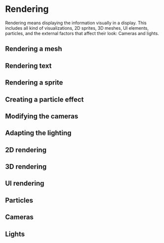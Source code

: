 # Rendering

Rendering means displaying the information visually in a display. This includes
all kind of visualizations, 2D sprites, 3D meshes, UI elements, particles, and
the external factors that affect their look: Cameras and
lights.

## Rendering a mesh

## Rendering text

## Rendering a sprite

## Creating a particle effect

## Modifying the cameras

## Adapting the lighting

## 2D rendering

## 3D rendering

## UI rendering

## Particles

## Cameras

## Lights
